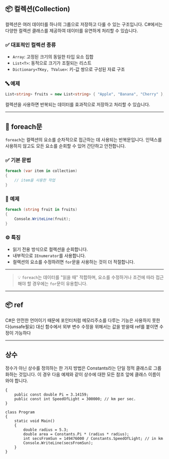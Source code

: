 ## 📦 컬렉션(Collection)

컬렉션은 여러 데이터를 하나의 그룹으로 저장하고 다룰 수 있는 구조입니다. C#에서는 다양한 컬렉션 클래스를 제공하여 데이터를 유연하게 처리할 수 있습니다.

### ✅ 대표적인 컬렉션 종류

- `Array`: 고정된 크기의 동일한 타입 요소 집합
- `List<T>`: 동적으로 크기가 조절되는 리스트
- `Dictionary<TKey, TValue>`: 키-값 쌍으로 구성된 자료 구조

### 🔤 예제

```csharp
List<string> fruits = new List<string> { "Apple", "Banana", "Cherry" };
```

컬렉션을 사용하면 반복되는 데이터를 효과적으로 저장하고 처리할 수 있습니다.

---

## 🔁 foreach문

`foreach`는 컬렉션의 요소를 순차적으로 접근하는 데 사용되는 반복문입니다. 인덱스를 사용하지 않고도 모든 요소를 순회할 수 있어 간단하고 안전합니다.

### ✅ 기본 문법

```csharp
foreach (var item in collection)
{
    // item을 사용한 작업
}
```

### 🧪 예제

```csharp
foreach (string fruit in fruits)
{
    Console.WriteLine(fruit);
}
```

### ⚙ 특징

- 읽기 전용 방식으로 컬렉션을 순회합니다.
- 내부적으로 `IEnumerator`를 사용합니다.
- 컬렉션의 요소를 수정하려면 `for`문을 사용하는 것이 더 적절합니다.

---


> 💡 `foreach`는 데이터를 "읽을 때" 적합하며, 요소를 수정하거나 조건에 따라 접근해야 할 경우에는 `for`문이 유용합니다.

---

## 📦 ref

C#은 안전한 언어이기 때문에 포인터처럼 메모리주소를 다루는 기능은 사용하지 못한다(unsafe필요)
대신 함수에서 외부 변수 수정을 위해서는 값을 받을때 ref를 붙이면 수정이 가능하다

---

## 상수

정수가 아닌 상수를 정의하는 한 가지 방법은 Constants라는 단일 정적 클래스로 그룹화하는 것입니다. 이 경우 다음 예제와 같이 상수에 대한 모든 참조 앞에 클래스 이름이 와야 합니다.

```static class Constants
{
    public const double Pi = 3.14159;
    public const int SpeedOfLight = 300000; // km per sec.
}

class Program
{
    static void Main()
    {
        double radius = 5.3;
        double area = Constants.Pi * (radius * radius);
        int secsFromSun = 149476000 / Constants.SpeedOfLight; // in km
        Console.WriteLine(secsFromSun);
    }
}
```
